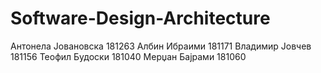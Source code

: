 # Software-Design-Architecture

Антонела Јовановска 181263
Албин Ибраими 181171
Владимир Јовчев 181156
Теофил Будоски 181040
Мерџан Бајрами 181060 
